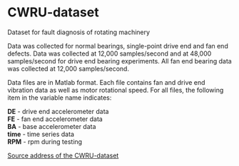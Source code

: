 # CWRU-dataset
Dataset for fault diagnosis of rotating machinery

Data was collected for normal bearings, single-point drive end and fan end defects.  Data was collected at 12,000 samples/second and at 48,000 samples/second for drive end bearing experiments.  All fan end bearing data was collected at 12,000 samples/second.  

Data files are in Matlab format.  Each file contains fan and drive end vibration data as well as motor rotational speed.  For all files, the following item in the variable name indicates:

**DE** - drive end accelerometer data  
**FE** - fan end accelerometer data  
**BA** - base accelerometer data  
**time** - time series data  
**RPM** - rpm during testing  

[Source address of the CWRU-dataset](https://engineering.case.edu/bearingdatacenter/download-data-file)
